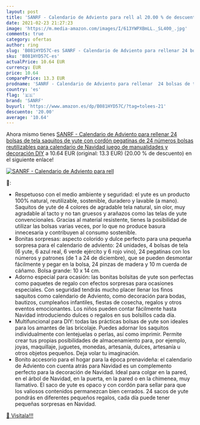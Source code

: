 ```yaml
---
layout: post
title: 'SANRF - Calendario de Adviento para rell al 20.00 % de descuento'
date: 2021-02-23 21:27:23
image: 'https://m.media-amazon.com/images/I/613YWPXBmLL._SL400_.jpg'
comments: true
category: ofertas
author: ring
slug: 'B081HYD57C-es SANRF - Calendario de Adviento para rellenar 24 bolsas de...'
sku: 'B081HYD57C-es'
actualPrice: 10.64 EUR
currency: EUR
price: 10.64
comparePrice: 13.3 EUR
prodname: 'SANRF - Calendario de Adviento para rellenar  24 bolsas de tela  saquitos de yute con cordón  pegatinas de 24 números  bolsas reutilizables para calendario de Navidad  juego de manualidades y decoración DIY'
country: 'es'
flag: '🇪🇸'
brand: 'SANRF'
buyurl: 'https://www.amazon.es/dp/B081HYD57C/?tag=tolees-21'
descuento: '20.00'
average: '10.64'
---
```


Ahora mismo tienes [SANRF - Calendario de Adviento para rellenar  24 bolsas de tela  saquitos de yute con cordón  pegatinas de 24 números  bolsas reutilizables para calendario de Navidad  juego de manualidades y decoración DIY](https://www.amazon.es/dp/B081HYD57C/?tag=tolees-21) a 10.64 EUR (original: 13.3 EUR) (20.00 %  de descuento) en el siguiente enlace!

[![SANRF - Calendario de Adviento para rell](https://m.media-amazon.com/images/I/613YWPXBmLL._SL400_.jpg)](https://www.amazon.es/dp/B081HYD57C/?tag=tolees-21)

🔎:

- Respetuoso con el medio ambiente y seguridad: el yute es un producto 100% natural, reutilizable, sostenible, duradero y lavable (a mano). Saquitos de yute de 4 colores de agradable tela natural, sin olor, muy agradable al tacto y no tan gruesos y arañazos como las telas de yute convencionales. Gracias al material resistente, tienes la posibilidad de utilizar las bolsas varias veces, por lo que no produce basura innecesaria y contribuyen al consumo sostenible.
- Bonitas sorpresas: aspecto colorido y dulce perfecto para una pequeña sorpresa para el calendario de adviento: 24 unidades, 4 bolsas de tela (6 yute, 6 azul real, 6 verde ejército y 6 rojo vino), 24 pegatinas con los números y patrones (de 1 a 24 de diciembre), que se pueden desmontar fácilmente y pegar en la bolsa, 24 pinzas de madera y 10 m cuerda de cáñamo. Bolsa grande: 10 x 14 cm.
- Adorno especial para ocasión: las bonitas bolsitas de yute son perfectas como paquetes de regalo con efectos sorpresas para ocasiones especiales. Con seguridad tendrás mucho placer llenar los finos saquitos como calendario de Adviento, como decoración para bodas, bautizos, cumpleaños infantiles, fiestas de cosecha, regalos y otros eventos emocionantes. Los niños pueden contar fácilmente hasta Navidad introduciendo dulces o regalos en sus bolsillos cada día.
- Multifuncional para DIY: todas las prácticas bolsas de yute son ideales para los amantes de las bricolaje. Puedes adornar los saquitos individualmente con lentejuelas o perlas, así como imprimir. Permite crear tus propias posibilidades de almacenamiento para, por ejemplo, joyas, maquillaje, juguetes, monedas, artesanía, dulces, artesanía u otros objetos pequeños. Deja volar tu imaginación.
- Bonito accesorio para el hogar para la época prenavideña: el calendario de Adviento con cuenta atrás para Navidad es un complemento perfecto para la decoración de Navidad. Ideal para colgar en la pared, en el árbol de Navidad, en la puerta, en la pared o en la chimenea, muy llamativo. El saco de yute es opaco y con cordón para sellar para que los valiosos contenidos permanezcan bien cerrados. 24 sacos de yute pondrás en diferentes pequeños regalos, cada día puede tener pequeñas sorpresas en Navidad.

[🛒 Visítala!!!](https://www.amazon.es/dp/B081HYD57C/?tag=tolees-21)
